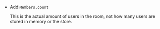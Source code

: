 - Add `Members.count`

  This is the actual amount of users in the room, not how many
  users are stored in memory or the store.
